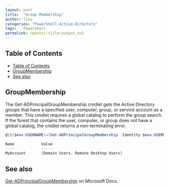 ```yaml
---
layout: post
title:  "Group Membership"
author: Tinu
categories: "PowerShell-Active-Directory"
tags:   PowerShell
permalink: /posts/:title:output_ext
---
```


## Table of Contents

- [Table of Contents](#table-of-contents)
- [GroupMembership](#groupmembership)
- [See also](#see-also)

## GroupMembership

The Get-ADPrincipalGroupMembership cmdlet gets the Active Directory groups that have a specified user, computer, group, or service account as a member. This cmdlet requires a global catalog to perform the group search. If the forest that contains the user, computer, or group does not have a global catalog, the cmdlet returns a non-terminating error.

````powershell
@{$($env:USERNAME)=(Get-ADPrincipalGroupMembership -Identity $env:USERNAME | Select -ExpandProperty Name)}

Name            Value
----            -----
MyAccount       {Domain Users, Remote Desktop Users}
````

## See also

[Get-ADPrincipalGroupMembership](https://docs.microsoft.com/en-us/powershell/module/addsadministration/get-adprincipalgroupmembership?view=win10-ps) on Microsoft Docs.
